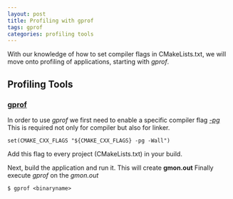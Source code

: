 ```yaml
---
layout: post
title: Profiling with gprof
tags: gprof
categories: profiling tools
---
```


With our knowledge of how to set compiler flags in CMakeLists.txt,
we will move onto profiling of applications, starting with *gprof*.

## Profiling Tools

### [gprof](https://gernotklingler.com/blog/gprof-valgrind-gperftools-evaluation-tools-application-level-cpu-profiling-linux/)

In order to use *gprof* we first need to enable a specific compiler flag *[-pg](https://gcc.gnu.org/onlinedocs/gcc/Instrumentation-Options.html#Instrumentation-Options)*
This is required not only for compiler but also for linker.

```
set(CMAKE_CXX_FLAGS "${CMAKE_CXX_FLAGS} -pg -Wall")
```

Add this flag to every project (CMakeLists.txt) in your build.

Next, build the application and run it. This will create **gmon.out**
Finally execute *gprof* on the *gmon.out*

```
$ gprof <binaryname>
```
